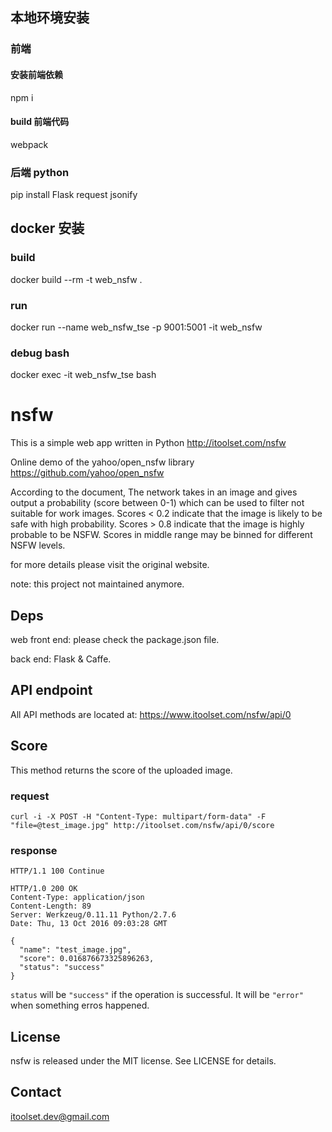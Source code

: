 ## 本地环境安装

### 前端

#### 安装前端依赖
npm i

#### build 前端代码
webpack

### 后端 python
pip install Flask request jsonify

## docker 安装

### build
docker build --rm -t web_nsfw .

### run
docker run --name web_nsfw_tse -p 9001:5001 -it web_nsfw

### debug bash
docker exec -it web_nsfw_tse bash


# nsfw
This is a simple web app written in Python http://itoolset.com/nsfw

Online demo of the yahoo/open_nsfw library https://github.com/yahoo/open_nsfw

According to the document, The network takes in an image and gives output a probability (score between 0-1) which can be used to filter not suitable for work images. Scores < 0.2 indicate that the image is likely to be safe with high probability. Scores > 0.8 indicate that the image is highly probable to be NSFW. Scores in middle range may be binned for different NSFW levels.

for more details please visit the original website.

note: this project not maintained anymore.

## Deps
web front end: please check the package.json file.

back end: Flask & Caffe.

## API endpoint
All API methods are located at: https://www.itoolset.com/nsfw/api/0

## Score
This method returns the score of the uploaded image.

### request
`curl -i -X POST -H "Content-Type: multipart/form-data" -F "file=@test_image.jpg" http://itoolset.com/nsfw/api/0/score`

### response
```
HTTP/1.1 100 Continue

HTTP/1.0 200 OK
Content-Type: application/json
Content-Length: 89
Server: Werkzeug/0.11.11 Python/2.7.6
Date: Thu, 13 Oct 2016 09:03:28 GMT

{
  "name": "test_image.jpg",
  "score": 0.016876673325896263,
  "status": "success"
}
```

`status` will be `"success"` if the operation is successful. It will be `"error"` when something erros happened.

## License
nsfw is released under the MIT license. See LICENSE for details.

## Contact
itoolset.dev@gmail.com
